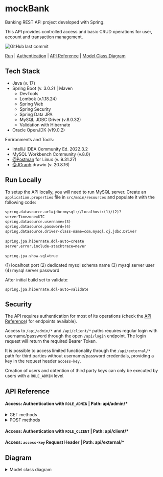 
# mockBank

Banking REST API project developed with Spring. 

This API provides controlled access and basic CRUD operations for user, account and transaction management. 



![GitHub last commit](https://img.shields.io/github/last-commit/marnamrs/mockbanking)

[Run](#run-locally) | [Authentication](#security) | [API Reference](#api-reference) | [Model Class Diagram](#diagram)

## Tech Stack

- Java (v. 17)
- Spring Boot (v. 3.0.2) | Maven
    - DevTools
    - Lombok (v.1.18.24)
    - Spring Web
    - Spring Security
    - Spring Data JPA
    - MySQL JDBC Driver (v.8.0.32)
    - Validation with Hibernate
- Oracle OpenJDK (v19.0.2)

Enrironments and Tools: 
- IntelliJ IDEA Community Ed. 2022.3.2
- MySQL Workbench Community (v.8.0)
- [@Postman](https://github.com/postmanlabs) for Linux (v. 9.31.27)
- [@JGraph](https://github.com/jgraph) drawio (v. 20.8.16)





## Run Locally

To setup the API locally, you will need to run MySQL server. Create an `application.properties` file in `src/main/resources` and populate it with the following code:

```
spring.datasource.url=jdbc:mysql://localhost:(1)/(2)?serverTimezone=UTC
spring.datasource.username=(3)
spring.datasource.password=(4)
spring.datasource.driver-class-name=com.mysql.cj.jdbc.Driver

spring.jpa.hibernate.ddl-auto=create
server.error.include-stacktrace=never

spring.jpa.show-sql=true

```
(1) localhost port
(2) dedicated mysql schema name
(3) mysql server user
(4) mysql server password

After initial build set to validate:
```
spring.jpa.hibernate.ddl-auto=validate
```

## Security

The API requires authentication for most of its operations (check the [API Reference](#api-reference)) for endpoints available).

Access to `/api/admin/*` and `/api/client/*` paths requires regular login with username/password through the open `/api/login` endpoint. The login request will return the required Bearer Token.

It is possible to access limited functionality through the `/api/external/*` path for third parties without username/password credentials, providing a key in the request header `access-key`. 

Creation of users and obtention of third party keys can only be executed by users with a `ROLE_ADMIN` level.







## API Reference

#### Access: Authentication with `ROLE_ADMIN` | Path: api/admin/*

<details>
<summary>GET methods</summary>
<br>

```
  GET /api/admin/users
```
| Parameter | Type     | Description                |
| :-------- | :------- | :------------------------- |
| - | - | Returns list of all users. |

```
  GET /api/admin/users/id?id={id}
```

| Parameter | Type     | Description                       |
| :-------- | :------- | :-------------------------------- |
| `id`      | `string` | **Required**. Id of item to fetch |

```
  GET /api/admin/externals
```

| Parameter | Type     | Description                |
| :-------- | :------- | :------------------------- |
| - | - | Returns list of all third parties. |

```
  GET /api/admin/externals/id?id={id}
```

| Parameter | Type     | Description                |
| :-------- | :------- | :------------------------- |
| `id` | `string` | **Required**. Id of item to fetch |

```
  GET /api/admin/accounts
```

| Parameter | Type     | Description                |
| :-------- | :------- | :------------------------- |
| - | - | Returns list of all accounts. |

```
  GET /api/admin/accounts/id?id={id}
```

| Parameter | Type     | Description                |
| :-------- | :------- | :------------------------- |
| `id` | `string` | **Required**. Id of item to fetch |

</details>

<details>
<summary>POST methods</summary>
<br>

```
  POST /api/admin/users/add
```
| Parameter | Type     | Description                |
| :-------- | :------- | :------------------------- |
| (RequestBody) | UserDTO | **Required**. Check UserDTO class for details. |

```
  POST /api/admin/externals/add
```
| Parameter | Type     | Description                |
| :-------- | :------- | :------------------------- |
| (RequestBody) | `string` | **Required**. Third Party name. |

Note: access key is generated upon creation of ThirdParty and logged before being encoded and saved to database. Raw access key needs to be provided to third party.

```
  POST /api/admin/accounts/add/checking
```
| Parameter | Type     | Description                |
| :-------- | :------- | :------------------------- |
| (RequestBody)  | AccountDTO | **Required**. Check AccountDTO class for details. |

```
  POST /api/admin/accounts/add/savings
```
| Parameter | Type     | Description                |
| :-------- | :------- | :------------------------- |
| (RequestBody)  | AccountDTO | **Required**. Check AccountDTO class for details. |

```
  POST /api/admin/accounts/add/credit
```
| Parameter | Type     | Description                |
| :-------- | :------- | :------------------------- |
| (RequestBody)  | AccountDTO | **Required**. Check AccountDTO class for details. |

```
  POST /api/admin/accounts/update/balance?accountId={accountId}&amount={amount}
```
| Parameter | Type     | Description                |
| :-------- | :------- | :------------------------- |
| `accountId` | `long` | **Required**. Id of item to update. |
| `amount` | `double` | **Required**. New balance. |

</details>

#### Access: Authentication with `ROLE_CLIENT` | Path: api/client/*

#### Access: `access-key` Request Header | Path: api/external/*


## Diagram

<details>
<summary>Model class diagram</summary>
<br>

Click on picture to view full size.

![model class UML diagram](https://github.com/marnamrs/mockbanking/blob/main/models-UMLclassdiagram.png)

</details>





